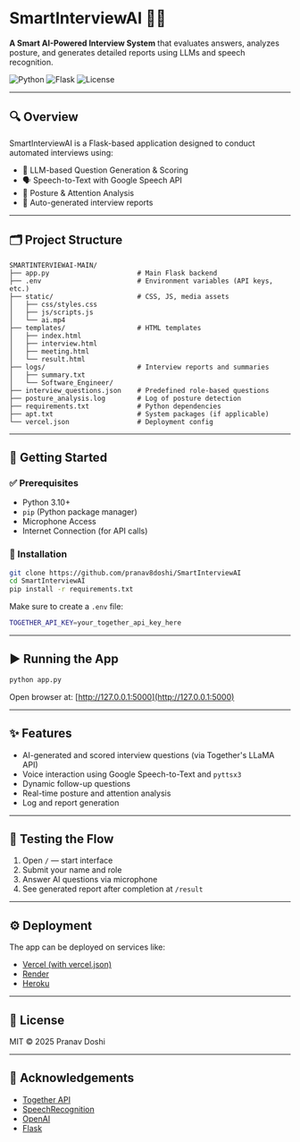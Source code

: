 
# SmartInterviewAI 🧠🎤

**A Smart AI-Powered Interview System** that evaluates answers, analyzes posture, and generates detailed reports using LLMs and speech recognition.

![Python](https://img.shields.io/badge/Python-3.10-blue)
![Flask](https://img.shields.io/badge/Flask-Web_Framework-lightgrey)
![License](https://img.shields.io/badge/License-MIT-green)

---

## 🔍 Overview

SmartInterviewAI is a Flask-based application designed to conduct automated interviews using:
- 🤖 LLM-based Question Generation & Scoring
- 🗣️ Speech-to-Text with Google Speech API
- 🧍 Posture & Attention Analysis
- 📄 Auto-generated interview reports

---

## 🗂 Project Structure

```
SMARTINTERVIEWAI-MAIN/
├── app.py                      # Main Flask backend
├── .env                        # Environment variables (API keys, etc.)
├── static/                     # CSS, JS, media assets
│   ├── css/styles.css
│   ├── js/scripts.js
│   └── ai.mp4
├── templates/                  # HTML templates
│   ├── index.html
│   ├── interview.html
│   ├── meeting.html
│   └── result.html
├── logs/                       # Interview reports and summaries
│   ├── summary.txt
│   └── Software_Engineer/
├── interview_questions.json    # Predefined role-based questions
├── posture_analysis.log        # Log of posture detection
├── requirements.txt            # Python dependencies
├── apt.txt                     # System packages (if applicable)
└── vercel.json                 # Deployment config
```

---

## 🚀 Getting Started

### ✅ Prerequisites

- Python 3.10+
- `pip` (Python package manager)
- Microphone Access
- Internet Connection (for API calls)

### 🔧 Installation

```bash
git clone https://github.com/pranav8doshi/SmartInterviewAI
cd SmartInterviewAI
pip install -r requirements.txt
```

Make sure to create a `.env` file:

```bash
TOGETHER_API_KEY=your_together_api_key_here
```

---

## ▶️ Running the App

```bash
python app.py
```

Open browser at: [http://127.0.0.1:5000](http://127.0.0.1:5000)

---

## ✨ Features

- AI-generated and scored interview questions (via Together's LLaMA API)
- Voice interaction using Google Speech-to-Text and `pyttsx3`
- Dynamic follow-up questions
- Real-time posture and attention analysis
- Log and report generation

---

## 🧪 Testing the Flow

1. Open `/` — start interface
2. Submit your name and role
3. Answer AI questions via microphone
4. See generated report after completion at `/result`

---

## ⚙️ Deployment

The app can be deployed on services like:
- [Vercel (with vercel.json)](https://vercel.com)
- [Render](https://render.com)
- [Heroku](https://heroku.com)

---

## 📜 License

MIT © 2025 Pranav Doshi

---

## 🙏 Acknowledgements

- [Together API](https://www.together.ai/)
- [SpeechRecognition](https://pypi.org/project/SpeechRecognition/)
- [OpenAI](https://openai.com/)
- [Flask](https://flask.palletsprojects.com/)
